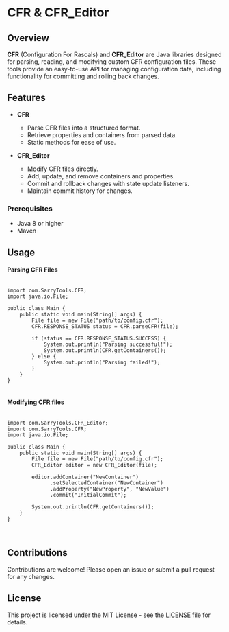 # CFR & CFR_Editor

## Overview

**CFR** (Configuration For Rascals) and **CFR_Editor** are Java libraries designed for parsing, reading, and modifying custom CFR configuration files. These tools provide an easy-to-use API for managing configuration data, including functionality for committing and rolling back changes.

## Features

- **CFR**
  - Parse CFR files into a structured format.
  - Retrieve properties and containers from parsed data.
  - Static methods for ease of use.

- **CFR_Editor**
  - Modify CFR files directly.
  - Add, update, and remove containers and properties.
  - Commit and rollback changes with state update listeners.
  - Maintain commit history for changes.

### Prerequisites
- Java 8 or higher
- Maven

## Usage

#### Parsing CFR Files
<pre>
<code>
import com.SarryTools.CFR;
import java.io.File;

public class Main {
    public static void main(String[] args) {
        File file = new File("path/to/config.cfr");
        CFR.RESPONSE_STATUS status = CFR.parseCFR(file);
        
        if (status == CFR.RESPONSE_STATUS.SUCCESS) {
            System.out.println("Parsing successful!");
            System.out.println(CFR.getContainers());
        } else {
            System.out.println("Parsing failed!");
        }
    }
}
</code>
</pre>

#### Modifying CFR files
<pre>
<code>
import com.SarryTools.CFR_Editor;
import com.SarryTools.CFR;
import java.io.File;

public class Main {
    public static void main(String[] args) {
        File file = new File("path/to/config.cfr");
        CFR_Editor editor = new CFR_Editor(file);
        
        editor.addContainer("NewContainer")
              .setSelectedContainer("NewContainer")
              .addProperty("NewProperty", "NewValue")
              .commit("InitialCommit");
        
        System.out.println(CFR.getContainers());
    }
}

</code>
</pre>

## Contributions 
Contributions are welcome! Please open an issue or submit a pull request for any changes.

## License

This project is licensed under the MIT License - see the [LICENSE](LICENSE) file for details.


